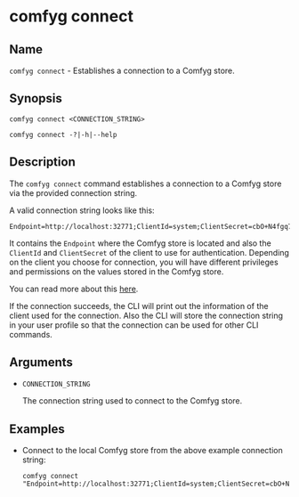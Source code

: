 ﻿# comfyg connect

## Name

`comfyg connect` - Establishes a connection to a Comfyg store.

## Synopsis

```shell
comfyg connect <CONNECTION_STRING>

comfyg connect -?|-h|--help
```

## Description

The `comfyg connect` command establishes a connection to a Comfyg store via the provided connection string.

A valid connection string looks like this:

```
Endpoint=http://localhost:32771;ClientId=system;ClientSecret=cbO+N4fgq7mOB813KuOfow0nfKFW+VyS3k4boosUzozn9vmOqvk32QCpxO1eQfxMxKcItHkYX7YUT9uSbP/84g==;
```

It contains the `Endpoint` where the Comfyg store is located and also the `ClientId` and `ClientSecret` of the client to use for authentication.
Depending on the client you choose for connection, you will have different privileges and permissions on the values stored in the Comfyg store.

You can read more about this [here](../TODO.md).

If the connection succeeds, the CLI will print out the information of the client used for the connection.
Also the CLI will store the connection string in your user profile so that the connection can be used for other CLI commands.

## Arguments

- `CONNECTION_STRING`

  The connection string used to connect to the Comfyg store.

## Examples

- Connect to the local Comfyg store from the above example connection string:

  ```shell
  comfyg connect "Endpoint=http://localhost:32771;ClientId=system;ClientSecret=cbO+N4fgq7mOB813KuOfow0nfKFW+VyS3k4boosUzozn9vmOqvk32QCpxO1eQfxMxKcItHkYX7YUT9uSbP/84g==;"
  ```
